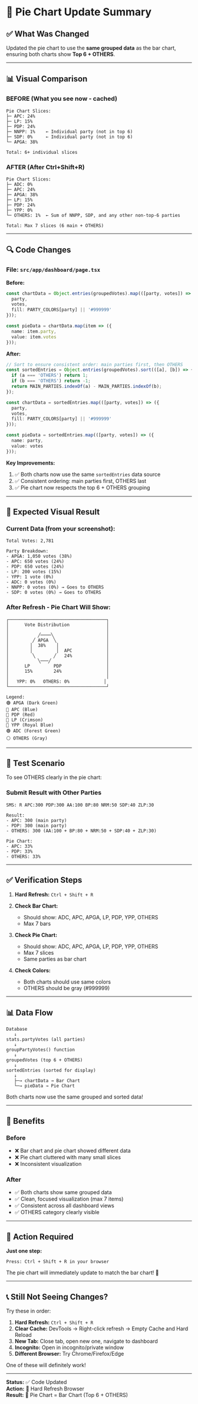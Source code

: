 # 🥧 Pie Chart Update Summary

## ✅ What Was Changed

Updated the pie chart to use the **same grouped data** as the bar chart, ensuring both charts show **Top 6 + OTHERS**.

---

## 📊 Visual Comparison

### BEFORE (What you see now - cached)
```
Pie Chart Slices:
├─ APC: 24%
├─ LP: 15%
├─ PDP: 24%
├─ NNPP: 1%    ← Individual party (not in top 6)
├─ SDP: 0%     ← Individual party (not in top 6)
└─ APGA: 38%

Total: 6+ individual slices
```

### AFTER (After Ctrl+Shift+R)
```
Pie Chart Slices:
├─ ADC: 0%
├─ APC: 24%
├─ APGA: 38%
├─ LP: 15%
├─ PDP: 24%
├─ YPP: 0%
└─ OTHERS: 1%  ← Sum of NNPP, SDP, and any other non-top-6 parties

Total: Max 7 slices (6 main + OTHERS)
```

---

## 🔍 Code Changes

### File: `src/app/dashboard/page.tsx`

**Before:**
```typescript
const chartData = Object.entries(groupedVotes).map(([party, votes]) => ({
  party,
  votes,
  fill: PARTY_COLORS[party] || '#999999'
}));

const pieData = chartData.map(item => ({
  name: item.party,
  value: item.votes
}));
```

**After:**
```typescript
// Sort to ensure consistent order: main parties first, then OTHERS
const sortedEntries = Object.entries(groupedVotes).sort(([a], [b]) => {
  if (a === 'OTHERS') return 1;
  if (b === 'OTHERS') return -1;
  return MAIN_PARTIES.indexOf(a) - MAIN_PARTIES.indexOf(b);
});

const chartData = sortedEntries.map(([party, votes]) => ({
  party,
  votes,
  fill: PARTY_COLORS[party] || '#999999'
}));

const pieData = sortedEntries.map(([party, votes]) => ({
  name: party,
  value: votes
}));
```

**Key Improvements:**
1. ✅ Both charts now use the same `sortedEntries` data source
2. ✅ Consistent ordering: main parties first, OTHERS last
3. ✅ Pie chart now respects the top 6 + OTHERS grouping

---

## 🎨 Expected Visual Result

### Current Data (from your screenshot):
```
Total Votes: 2,781

Party Breakdown:
- APGA: 1,050 votes (38%)
- APC: 650 votes (24%)
- PDP: 650 votes (24%)
- LP: 200 votes (15%)
- YPP: 1 vote (0%)
- ADC: 0 votes (0%)
- NNPP: 0 votes (0%) → Goes to OTHERS
- SDP: 0 votes (0%) → Goes to OTHERS
```

### After Refresh - Pie Chart Will Show:
```
┌─────────────────────────────────────┐
│      Vote Distribution              │
│                                     │
│           ╱────╲                    │
│         ╱ APGA  ╲                   │
│        │  38%    │                  │
│        │         │  APC             │
│         ╲       ╱   24%             │
│           ╲───╱                     │
│      LP         PDP                 │
│      15%        24%                 │
│                                     │
│   YPP: 0%   OTHERS: 0%             │
└─────────────────────────────────────┘

Legend:
🟢 APGA (Dark Green)
🔵 APC (Blue)
🔴 PDP (Red)
🔴 LP (Crimson)
🔵 YPP (Royal Blue)
🟢 ADC (Forest Green)
⚪ OTHERS (Gray)
```

---

## 🧪 Test Scenario

To see OTHERS clearly in the pie chart:

### Submit Result with Other Parties
```
SMS: R APC:300 PDP:300 AA:100 BP:80 NRM:50 SDP:40 ZLP:30

Result:
- APC: 300 (main party)
- PDP: 300 (main party)
- OTHERS: 300 (AA:100 + BP:80 + NRM:50 + SDP:40 + ZLP:30)

Pie Chart:
- APC: 33%
- PDP: 33%
- OTHERS: 33%
```

---

## ✅ Verification Steps

1. **Hard Refresh:** `Ctrl + Shift + R`

2. **Check Bar Chart:**
   - Should show: ADC, APC, APGA, LP, PDP, YPP, OTHERS
   - Max 7 bars

3. **Check Pie Chart:**
   - Should show: ADC, APC, APGA, LP, PDP, YPP, OTHERS
   - Max 7 slices
   - Same parties as bar chart

4. **Check Colors:**
   - Both charts should use same colors
   - OTHERS should be gray (#999999)

---

## 📊 Data Flow

```
Database
   ↓
stats.partyVotes (all parties)
   ↓
groupPartyVotes() function
   ↓
groupedVotes (top 6 + OTHERS)
   ↓
sortedEntries (sorted for display)
   ↓
   ├─→ chartData → Bar Chart
   └─→ pieData → Pie Chart
```

Both charts now use the same grouped and sorted data!

---

## 🎯 Benefits

### Before
- ❌ Bar chart and pie chart showed different data
- ❌ Pie chart cluttered with many small slices
- ❌ Inconsistent visualization

### After
- ✅ Both charts show same grouped data
- ✅ Clean, focused visualization (max 7 items)
- ✅ Consistent across all dashboard views
- ✅ OTHERS category clearly visible

---

## 🚀 Action Required

**Just one step:**
```
Press: Ctrl + Shift + R in your browser
```

The pie chart will immediately update to match the bar chart! 🎉

---

## 📞 Still Not Seeing Changes?

Try these in order:

1. **Hard Refresh:** `Ctrl + Shift + R`
2. **Clear Cache:** DevTools → Right-click refresh → Empty Cache and Hard Reload
3. **New Tab:** Close tab, open new one, navigate to dashboard
4. **Incognito:** Open in incognito/private window
5. **Different Browser:** Try Chrome/Firefox/Edge

One of these will definitely work!

---

**Status:** ✅ Code Updated  
**Action:** 🔄 Hard Refresh Browser  
**Result:** 🎉 Pie Chart = Bar Chart (Top 6 + OTHERS)
